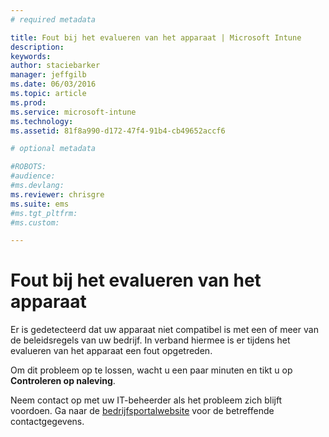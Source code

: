 ```yaml
---
# required metadata

title: Fout bij het evalueren van het apparaat | Microsoft Intune
description:
keywords:
author: staciebarker
manager: jeffgilb
ms.date: 06/03/2016
ms.topic: article
ms.prod:
ms.service: microsoft-intune
ms.technology:
ms.assetid: 81f8a990-d172-47f4-91b4-cb49652accf6

# optional metadata

#ROBOTS:
#audience:
#ms.devlang:
ms.reviewer: chrisgre
ms.suite: ems
#ms.tgt_pltfrm:
#ms.custom:

---
```



# Fout bij het evalueren van het apparaat
Er is gedetecteerd dat uw apparaat niet compatibel is met een of meer van de beleidsregels van uw bedrijf. In verband hiermee is er tijdens het evalueren van het apparaat een fout opgetreden.

Om dit probleem op te lossen, wacht u een paar minuten en tikt u op **Controleren op naleving**.

Neem contact op met uw IT-beheerder als het probleem zich blijft voordoen. Ga naar de [bedrijfsportalwebsite](http://portal.manage.microsoft.com) voor de betreffende contactgegevens.



<!--HONumber=Jun16_HO2-->


